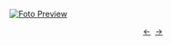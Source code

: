 [![Foto Preview](preview/project-1184.avif)](https://project-1184.vercel.app/)

<div align="center" style="display: flex; justify-content: center;">
  <a  href="https://github.com/20essentials/project-1183" target="_blank">&#8592;</a>
  &nbsp;&nbsp;
  <a  href="https://github.com/20essentials/project-1185" target="_blank">&#8594;</a>
</div>
